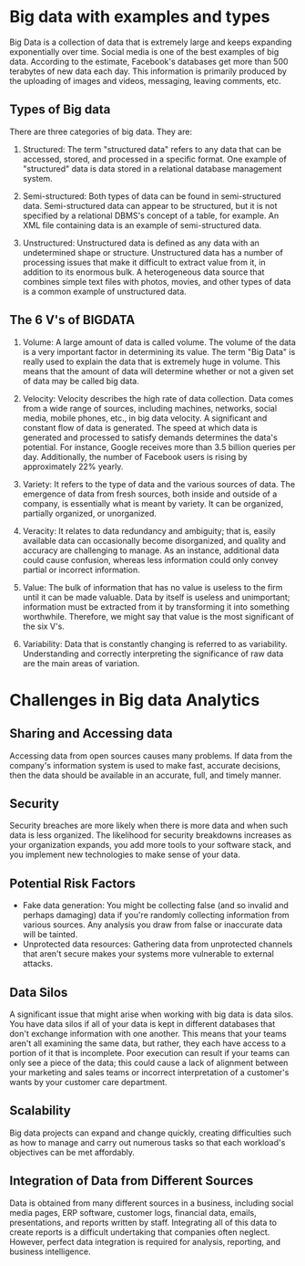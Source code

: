 # Big data with examples and types

Big Data is a collection of data that is extremely large and keeps expanding exponentially over time. Social media is one of the best examples of big data. According to the estimate, Facebook's databases get more than 500 terabytes of new data each day. This information is primarily produced by the uploading of images and videos, messaging, leaving comments, etc.

## Types of Big data

There are three categories of big data. They are:

1. Structured: The term "structured data" refers to any data that can be accessed, stored, and processed in a specific format. One example of "structured" data is data stored in a relational database management system.

2. Semi-structured: Both types of data can be found in semi-structured data. Semi-structured data can appear to be structured, but it is not specified by a relational DBMS's concept of a table, for example. An XML file containing data is an example of semi-structured data.

3. Unstructured: Unstructured data is defined as any data with an undetermined shape or structure. Unstructured data has a number of processing issues that make it difficult to extract value from it, in addition to its enormous bulk. A heterogeneous data source that combines simple text files with photos, movies, and other types of data is a common example of unstructured data.

## The 6 V's of BIGDATA

1. Volume: A large amount of data is called volume. The volume of the data is a very important factor in determining its value. The term "Big Data" is really used to explain the data that is extremely huge in volume. This means that the amount of data will determine whether or not a given set of data may be called big data.

2. Velocity: Velocity describes the high rate of data collection. Data comes from a wide range of sources, including machines, networks, social media, mobile phones, etc., in big data velocity. A significant and constant flow of data is generated. The speed at which data is generated and processed to satisfy demands determines the data's potential. For instance, Google receives more than 3.5 billion queries per day. Additionally, the number of Facebook users is rising by approximately 22% yearly.

3. Variety: It refers to the type of data and the various sources of data. The emergence of data from fresh sources, both inside and outside of a company, is essentially what is meant by variety. It can be organized, partially organized, or unorganized.

4. Veracity: It relates to data redundancy and ambiguity; that is, easily available data can occasionally become disorganized, and quality and accuracy are challenging to manage. As an instance, additional data could cause confusion, whereas less information could only convey partial or incorrect information.

5. Value: The bulk of information that has no value is useless to the firm until it can be made valuable. Data by itself is useless and unimportant; information must be extracted from it by transforming it into something worthwhile. Therefore, we might say that value is the most significant of the six V's.

6. Variability: Data that is constantly changing is referred to as variability. Understanding and correctly interpreting the significance of raw data are the main areas of variation.

# Challenges in Big data Analytics

## Sharing and Accessing data

Accessing data from open sources causes many problems. If data from the company's information system is used to make fast, accurate decisions, then the data should be available in an accurate, full, and timely manner.

## Security

Security breaches are more likely when there is more data and when such data is less organized. The likelihood for security breakdowns increases as your organization expands, you add more tools to your software stack, and you implement new technologies to make sense of your data.

## Potential Risk Factors

- Fake data generation: You might be collecting false (and so invalid and perhaps damaging) data if you're randomly collecting information from various sources. Any analysis you draw from false or inaccurate data will be tainted.
- Unprotected data resources: Gathering data from unprotected channels that aren't secure makes your systems more vulnerable to external attacks.

## Data Silos

A significant issue that might arise when working with big data is data silos. You have data silos if all of your data is kept in different databases that don't exchange information with one another. This means that your teams aren't all examining the same data, but rather, they each have access to a portion of it that is incomplete. Poor execution can result if your teams can only see a piece of the data; this could cause a lack of alignment between your marketing and sales teams or incorrect interpretation of a customer's wants by your customer care department.

## Scalability

Big data projects can expand and change quickly, creating difficulties such as how to manage and carry out numerous tasks so that each workload's objectives can be met affordably.

## Integration of Data from Different Sources

Data is obtained from many different sources in a business, including social media pages, ERP software, customer logs, financial data, emails, presentations, and reports written by staff. Integrating all of this data to create reports is a difficult undertaking that companies often neglect. However, perfect data integration is required for analysis, reporting, and business intelligence.


